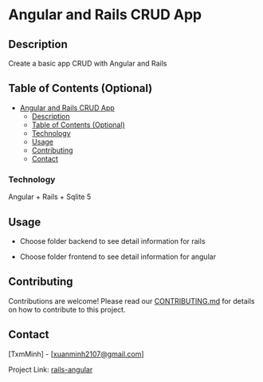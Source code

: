 # Angular and Rails CRUD App

## Description

Create a basic app CRUD with Angular and Rails

## Table of Contents (Optional)
 
- [Angular and Rails CRUD App](#angular-and-rails-crud-app)
  - [Description](#description)
  - [Table of Contents (Optional)](#table-of-contents-optional)
  - [Technology](#technology)
  - [Usage](#usage)
  - [Contributing](#contributing)
  - [Contact](#contact)

### Technology

Angular + Rails + Sqlite 5

## Usage

* Choose folder backend to see detail information for rails
  
* Choose folder frontend to see detail information for angular

## Contributing

Contributions are welcome! Please read our [CONTRIBUTING.md](CONTRIBUTING.md) for details on how to contribute to this project.

## Contact

[TxmMinh] - [xuanminh2107@gmail.com]

Project Link: [rails-angular](git@github.com:txm-minh21/Angular-Rails-CRUD-App.git)
 
